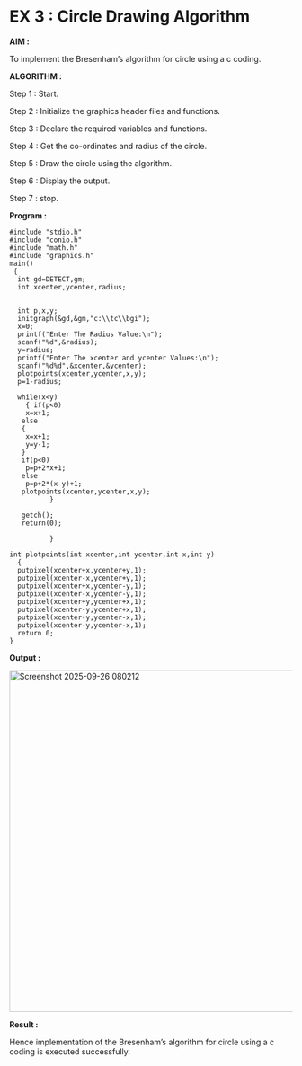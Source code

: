 # EX 3 : Circle Drawing Algorithm

**AIM :**

To  implement the Bresenham’s  algorithm for circle using a c coding.


**ALGORITHM :**

Step 1 : Start.
    
Step 2 : Initialize the graphics header files and functions.
   
Step 3 : Declare the required variables and functions.
 
Step 4 : Get the co-ordinates and radius of the circle.

Step 5 : Draw the circle using the algorithm.

Step  6 : Display the output.
  
Step 7 : stop.

**Program :**
```
#include "stdio.h" 
#include "conio.h" 
#include "math.h" 
#include "graphics.h" 
main() 
 { 
  int gd=DETECT,gm; 
  int xcenter,ycenter,radius; 
 
 
  int p,x,y; 
  initgraph(&gd,&gm,"c:\\tc\\bgi"); 
  x=0; 
  printf("Enter The Radius Value:\n"); 
  scanf("%d",&radius); 
  y=radius; 
  printf("Enter The xcenter and ycenter Values:\n"); 
  scanf("%d%d",&xcenter,&ycenter); 
  plotpoints(xcenter,ycenter,x,y); 
  p=1-radius; 
 
  while(x<y) 
    { if(p<0) 
    x=x+1; 
   else 
   { 
    x=x+1; 
    y=y-1; 
   } 
   if(p<0) 
    p=p+2*x+1; 
   else 
    p=p+2*(x-y)+1; 
   plotpoints(xcenter,ycenter,x,y); 
          } 
 
   getch(); 
   return(0); 
 
          } 
 
int plotpoints(int xcenter,int ycenter,int x,int y) 
  { 
  putpixel(xcenter+x,ycenter+y,1); 
  putpixel(xcenter-x,ycenter+y,1); 
  putpixel(xcenter+x,ycenter-y,1); 
  putpixel(xcenter-x,ycenter-y,1); 
  putpixel(xcenter+y,ycenter+x,1); 
  putpixel(xcenter-y,ycenter+x,1); 
  putpixel(xcenter+y,ycenter-x,1); 
  putpixel(xcenter-y,ycenter-x,1);
  return 0;
}
```


**Output :**


<img width="787" height="608" alt="Screenshot 2025-09-26 080212" src="https://github.com/user-attachments/assets/313a90c4-9145-4099-b597-8b9ad481a399" />




**Result :**

Hence implementation of the Bresenham’s algorithm for circle using a c coding is executed successfully.


